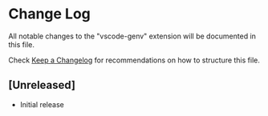 # Change Log

All notable changes to the "vscode-genv" extension will be documented in this file.

Check [Keep a Changelog](http://keepachangelog.com/) for recommendations on how to structure this file.

## [Unreleased]

- Initial release
